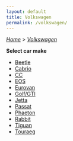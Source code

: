```yaml
---
layout: default
title: Volkswagen
permalink: /volkswagen/
---
```

[*Home*](/) > [*Volkswagen*](/volkswagen/)

**Select car make**

- [Beetle](/volkswagen/beetle/)
- [Cabrio](/volkswagen/cabrio/)
- [CC](/volkswagen/cc/)
- [EOS](/volkswagen/eos/)
- [Eurovan](/volkswagen/eurovan/)
- [Golf/GTI](/volkswagen/golf-gti/)
- [Jetta](/volkswagen/jetta/)
- [Passat](/volkswagen/passat/)
- [Phaeton](/volkswagen/phaeton/)
- [Rabbit](/volkswagen/rabbit/)
- [Tiguan](/volkswagen/tiguan/)
- [Touraeg](/volkswagen/touraeg/)